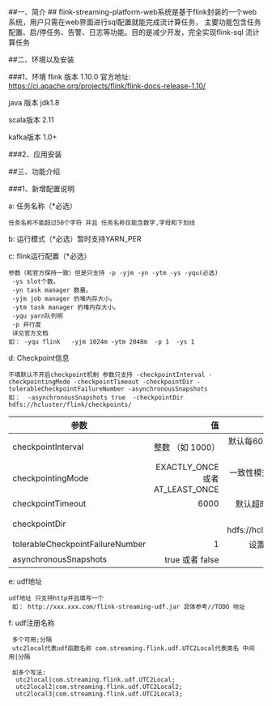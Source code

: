 ##一、简介 ##
  flink-streaming-platform-web系统是基于flink封装的一个web系统，用户只需在web界面进行sql配置就能完成流计算任务，
  主要功能包含任务配置、启/停任务、告警、日志等功能。目的是减少开发，完全实现flink-sql 流计算任务
  
##二、环境以及安装


###1、环境
flink 版本 1.10.0  官方地址: https://ci.apache.org/projects/flink/flink-docs-release-1.10/

java 版本 jdk1.8

scala版本 2.11  

kafka版本 1.0+


###2、应用安装





##三、功能介绍

###1、新增配置说明

a: 任务名称（*必选）
~~~~
任务名称不能超过50个字符 并且 任务名称仅能含数字,字母和下划线
 ~~~~
 
b: 运行模式（*必选）暂时支持YARN_PER


c: flink运行配置（*必选） 
~~~~
参数（和官方保持一致）但是只支持 -p -yjm -yn -ytm -ys -yqu(必选)  
 -ys slot个数。
 -yn task manager 数量。
 -yjm job manager 的堆内存大小。
 -ytm task manager 的堆内存大小。
 -yqu yarn队列明
 -p 并行度
 详见官方文档
如： -yqu flink   -yjm 1024m -ytm 2048m  -p 1  -ys 1
~~~~

d: Checkpoint信息
~~~~
不填默认不开启checkpoint机制 参数只支持 -checkpointInterval -checkpointingMode -checkpointTimeout -checkpointDir -tolerableCheckpointFailureNumber -asynchronousSnapshots 
如：  -asynchronousSnapshots true  -checkpointDir   hdfs://hcluster/flink/checkpoints/

~~~~

| 参数        | 值   |  说明  |
| --------   | -----:  | :----:  |
| checkpointInterval      |  整数 （如 1000）  |   默认每60s保存一次checkpoint  单位毫秒   |
| checkpointingMode      |  EXACTLY_ONCE  或者 AT_LEAST_ONCE  |     一致性模式 默认EXACTLY_ONCE  单位字符  |
| checkpointTimeout      |   6000|      默认超时10 minutes 单位毫秒|
| checkpointDir      |    |   保存地址 如  hdfs://hcluster/flink/checkpoints/   | 
| tolerableCheckpointFailureNumber      |  1  |    设置失败次数 默认一次    |
| asynchronousSnapshots      |  true 或者 false  |     是否异步  |



e: udf地址
~~~~
udf地址 只支持http并且填写一个 
 如： http://xxx.xxx.com/flink-streaming-udf.jar 具体参考//TODO 地址
~~~~
f: udf注册名称
~~~~
 多个可用;分隔 
 utc2local代表udf函数名称 com.streaming.flink.udf.UTC2Local代表类名 中间用|分隔

 如多个写法:
  utc2local|com.streaming.flink.udf.UTC2Local;
  utc2local2|com.streaming.flink.udf.UTC2Local2;
  utc2local3|com.streaming.flink.udf.UTC2Local3;
~~~~



